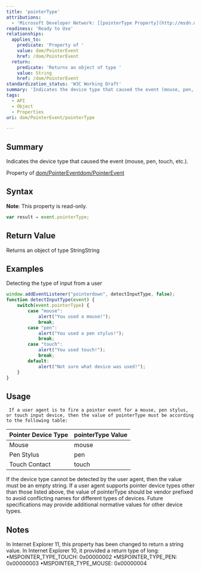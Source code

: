 ```yaml
---
title: 'pointerType'
attributions:
  - 'Microsoft Developer Network: [[pointerType Property](http://msdn.microsoft.com/en-us/library/ie/hh772359(v=vs.85).aspx) Article]'
readiness: 'Ready to Use'
relationships:
  applies_to:
    predicate: 'Property of '
    value: dom/PointerEvent
    href: /dom/PointerEvent
  return:
    predicate: 'Returns an object of type '
    value: String
    href: /dom/PointerEvent
standardization_status: 'W3C Working Draft'
summary: 'Indicates the device type that caused the event (mouse, pen, touch, etc.).'
tags:
  - API
  - Object
  - Properties
uri: dom/PointerEvent/pointerType

---
```

## Summary

Indicates the device type that caused the event (mouse, pen, touch, etc.).

Property of [dom/PointerEvent](/dom/PointerEvent)[dom/PointerEvent](/dom/PointerEvent)

## Syntax

**Note**: This property is read-only.

``` js
var result = event.pointerType;
```

## Return Value

Returns an object of type StringString

## Examples

Detecting the type of input from a user

``` js
window.addEventListener("pointerdown", detectInputType, false);
function detectInputType(event) {
    switch(event.pointerType) {
        case "mouse":
            alert("You used a mouse!");
            break;
        case "pen":
            alert("You used a pen stylus!");
            break;
        case "touch":
            alert("You used touch!");
            break;
        default:
            alert("Not sure what device was used!");
    }
}
```

## Usage

     If a user agent is to fire a pointer event for a mouse, pen stylus, or touch input device, then the value of pointerType must be according to the following table:

|Pointer Device Type|pointerType Value|
|:------------------|:----------------|
|Mouse|mouse|
|Pen Stylus|pen|
|Touch Contact|touch|

If the device type cannot be detected by the user agent, then the value must be an empty string. If a user agent supports pointer device types other than those listed above, the value of pointerType should be vendor prefixed to avoid conflicting names for different types of devices. Future specifications may provide additional normative values for other device types.

## Notes

In Internet Explorer 11, this property has been changed to return a string value. In Internet Explorer 10, it provided a return type of long: •MSPOINTER\_TYPE\_TOUCH: 0x00000002 •MSPOINTER\_TYPE\_PEN: 0x00000003 •MSPOINTER\_TYPE\_MOUSE: 0x00000004

